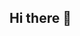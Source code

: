 ## Hi there 👋

<!--
**IlyaKo4atkov/IlyaKo4atkov** is a ✨ _special_ ✨ repository because its `README.md` (this file) appears on your GitHub profile.

Here are some ideas to get you started:

- 🔭 I’m currently working on the Python programming language, the use of neural networks and machine learning
- 🌱 I’m currently learning training at The Founder's Academy of Neural Networks
- 📫 How to reach me: VK: https://vk.com/int04
TG: @coder_onesky
- about me: Hardworking, punctual, I like to learn new things
